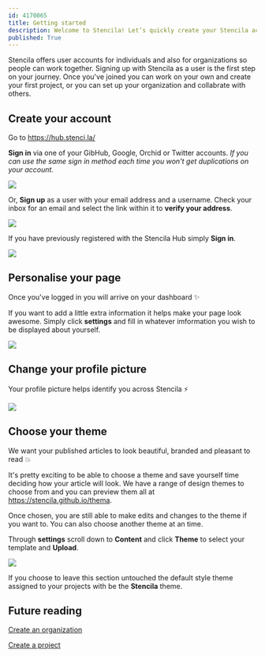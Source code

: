 ```yaml
---
id: 4170065
title: Getting started
description: Welcome to Stencila! Let’s quickly create your Stencila account and show you around so you can get started
published: True
---
```


Stencila offers user accounts for individuals and also for organizations so people can work together. Signing up with Stencila as a user is the first step on your journey. Once you've joined you can work on your own and create your first project, or you can set up your organization and collabrate with others.  

## Create your account

Go to https://hub.stenci.la/

**Sign in** via one of your GibHub, Google, Orchid or Twitter accounts. *If you can use the same sign in method each time you won't get duplications on your account.*

![](https://i.imgur.com/wVxKgSZ.png)

Or, **Sign up** as a user with your email address and a username. Check your inbox for an email and select the link within it to **verify your address**. 

![](http://stencila.github.io/hub/manager/snaps/user-signup-form.png)

If you have previously registered with the Stencila Hub simply **Sign in**.

![](http://stencila.github.io/hub/manager/snaps/user-signin-username-password-form.png)

## Personalise your page

Once you've logged in you will arrive on your dashboard ✨ 

If you want to add a little extra information it helps make your page look awesome. Simply click **settings** and fill in whatever imformation you wish to be displayed about yourself.

![](http://stencila.github.io/hub/manager/snaps/org-new-profile-fields.png)

## Change your profile picture
Your profile picture helps identify you across Stencila ⚡ 

![](http://stencila.github.io/hub/manager/snaps/org-settings-image-form.png)

## Choose your theme
We want your published articles to look beautiful, branded and pleasant to read 💥  

It's pretty exciting to be able to choose a theme and save yourself time deciding how your article will look. We have a range of design themes to choose from and you can preview them all at https://stencila.github.io/thema. 

Once chosen, you are still able to make edits and changes to the theme if you want to. You can also choose another theme at an time. 

Through **settings** scroll down to **Content** and click **Theme** to select your template and **Upload**.  

![](http://stencila.github.io/hub/manager/snaps/org-settings-theme-field.png)

If you choose to leave this section untouched the default style theme assigned to your projects with be the **Stencila** theme. 

## Future reading
 
[Create an organization](./organizations/create-an-organization.md)

[Create a project](./projects/create-a-project.md)
